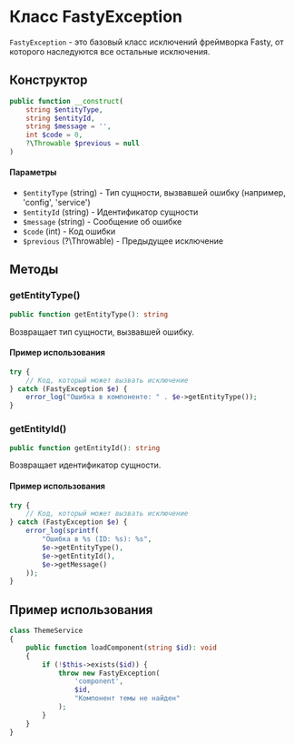 # Класс FastyException

`FastyException` - это базовый класс исключений фреймворка Fasty, от которого наследуются все остальные исключения.

## Конструктор

```php
public function __construct(
    string $entityType,
    string $entityId,
    string $message = '',
    int $code = 0,
    ?\Throwable $previous = null
)
```

#### Параметры
- `$entityType` (string) - Тип сущности, вызвавшей ошибку (например, 'config', 'service')
- `$entityId` (string) - Идентификатор сущности
- `$message` (string) - Сообщение об ошибке
- `$code` (int) - Код ошибки
- `$previous` (?\Throwable) - Предыдущее исключение

## Методы

### getEntityType()

```php
public function getEntityType(): string
```

Возвращает тип сущности, вызвавшей ошибку.

#### Пример использования
```php
try {
    // Код, который может вызвать исключение
} catch (FastyException $e) {
    error_log("Ошибка в компоненте: " . $e->getEntityType());
}
```

### getEntityId()

```php
public function getEntityId(): string
```

Возвращает идентификатор сущности.

#### Пример использования
```php
try {
    // Код, который может вызвать исключение
} catch (FastyException $e) {
    error_log(sprintf(
        "Ошибка в %s (ID: %s): %s",
        $e->getEntityType(),
        $e->getEntityId(),
        $e->getMessage()
    ));
}
```

## Пример использования

```php
class ThemeService
{
    public function loadComponent(string $id): void
    {
        if (!$this->exists($id)) {
            throw new FastyException(
                'component',
                $id,
                "Компонент темы не найден"
            );
        }
    }
}
```

